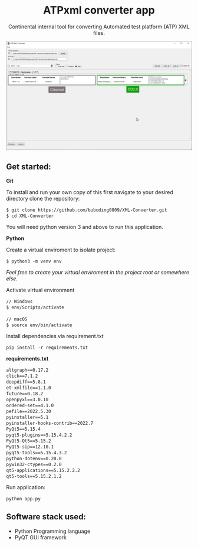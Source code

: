 <h1 align="center">
   ATPxml converter app
</h1>
<p align="center">
  Continental internal tool for converting Automated test platform (ATP) XML files.
</p>
<img src="./media/images/teststeptranlsation.png"/>

## Get started:

**Git**

To install and run your own copy of this first navigate to your desired directory clone the repository:

```
$ git clone https://github.com/bubuding0809/XML-Converter.git
$ cd XML-Converter
```

You will need python version 3 and above to run this application.

**Python**

Create a virtual enviroment to isolate project:

```
$ python3 -m venv env
```

_Feel free to create your virtual enviroment in the project root or somewhere else._

Activate virtual environment

```
// Windows
$ env/Scripts/activate

// macOS
$ source env/bin/activate
```

Install dependencies via requirement.txt

```
pip install -r requirements.txt
```

**requirements.txt**

```
altgraph==0.17.2
click==7.1.2
deepdiff==5.8.1
et-xmlfile==1.1.0
future==0.18.2
openpyxl==3.0.10
ordered-set==4.1.0
pefile==2022.5.30
pyinstaller==5.1
pyinstaller-hooks-contrib==2022.7
PyQt5==5.15.4
pyqt5-plugins==5.15.4.2.2
PyQt5-Qt5==5.15.2
PyQt5-sip==12.10.1
pyqt5-tools==5.15.4.3.2
python-dotenv==0.20.0
pywin32-ctypes==0.2.0
qt5-applications==5.15.2.2.2
qt5-tools==5.15.2.1.2
```

Run application:

```
python app.py
```

## Software stack used:

- Python Programming language
- PyQT GUI framework
